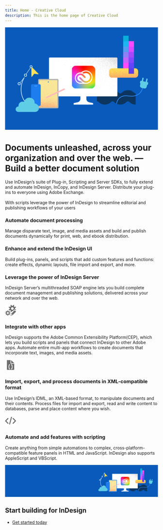 ```yaml
---
title: Home - Creative Cloud
description: This is the home page of Creative Cloud 
---
```

 
<Hero slots="image, heading, text" variant="halfwidth" />

![Creative Cloud banner](images/cc-hero.png)

# Documents unleashed, across your organization and over the web. — Build a better document solution 

Use InDesign’s suite of Plug-in, Scripting and Server SDKs, to fully extend and automate InDesign, InCopy, and InDesign Server. Distribute your plug-ins to everyone using Adobe Exchange. <br /><br /> With scripts leverage the power of InDesign to streamline editorial and publishing workflows of your users  


<TextBlock slots="heading, text" width="33%" theme="light" isCentered />


### Automate document processing 

Manage disparate text, image, and media assets and build and publish documents dynamically for print, web, and ebook distribution.


<TextBlock slots="heading, text" width="33%" theme="light" isCentered />

### Enhance and extend the InDesign UI

Build plug-ins, panels, and scripts that add custom features and functions: create effects, dynamic layouts, file import and export, and more.


<TextBlock slots="heading, text" width="33%" theme="light" isCentered />

### Leverage the power of InDesign Server

InDesign Server’s multithreaded SOAP engine lets you build complete document management and publishing solutions, delivered across your network and over the web.


<TextBlock slots="image, heading, text" width="33%" theme="light" isCentered />

![CC icon](images/Smock_GearsEdit_18_N.svg)

### Integrate with other apps

InDesign supports the Adobe Common Extensibility Platform(CEP), which lets you build scripts and panels that connect InDesign to other Adobe apps. Automate entire multi-app workflows to create documents that incorporate text, images, and media assets.


<TextBlock slots="image, heading, text" width="33%" theme="light" isCentered />

![CC icon](images/Smock_FileJson_18_N.svg)

### Import, export, and process documents in XML-compatible format 

Use InDesign’s IDML, an XML-based format, to manipulate documents and their contents. Process files for import and export, read and write content to databases, parse and place content where you wish.

<TextBlock slots="image, heading, text" width="33%" theme="light" isCentered />

![CC icon](images/Smock_Code_18_N.svg)

### Automate and add features with scripting

Create anything from simple automations to complex, cross-platform-compatible feature panels in HTML and JavaScript. InDesign also supports AppleScript and VBScript.



<SummaryBlock slots="image, heading, buttons" background="rgb(246, 16, 27)" />

![CC banner](images/cc-banner.png)

## Start building for InDesign


* [Get started today](https://console.adobe.io/downloads/id)